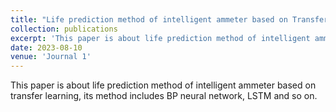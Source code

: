 ```yaml
---
title: "Life prediction method of intelligent ammeter based on Transfer learning"
collection: publications
excerpt: 'This paper is about life prediction method of intelligent ammeter based on transfer learning, its method includes BP neural network, LSTM and so on.'
date: 2023-08-10
venue: 'Journal 1'
---
```

This paper is about life prediction method of intelligent ammeter based on transfer learning, its method includes BP neural network, LSTM and so on.
